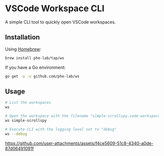 # VSCode Workspace CLI

A simple CLI tool to quickly open VSCode workspaces.

## Installation

Using [Homebrew](https://brew.sh):

```bash
brew install phe-lab/tap/ws
```

If you have a Go environment:

```bash
go get -u -v github.com/phe-lab/ws
```

## Usage

```bash
# List the workspaces
ws

# Open the workspace with the filename "simple-scrollspy.code-workspace"
ws simple-scrollspy

# Execute CLI with the logging level set to "debug"
ws --debug
```

https://github.com/user-attachments/assets/f4ce5609-51c8-4340-a0de-87d06491091f
